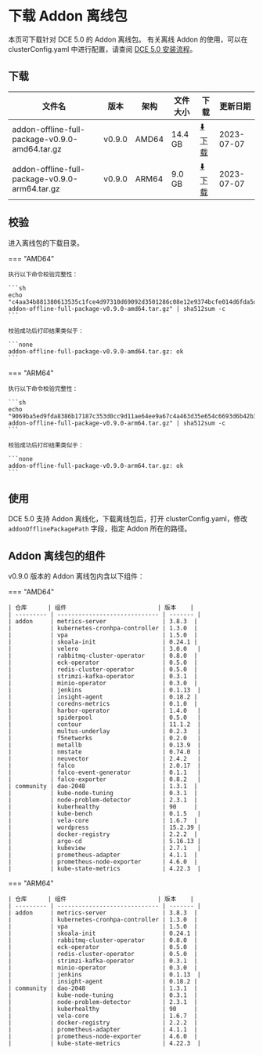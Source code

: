 # 下载 Addon 离线包

本页可下载针对 DCE 5.0 的 Addon 离线包。
有关离线 Addon 的使用，可以在 clusterConfig.yaml 中进行配置，请查阅 [DCE 5.0 安装流程](../../install/index.md#_3)。

## 下载

| 文件名                                         | 版本   | 架构  | 文件大小 | 下载                                                                                                                                  | 更新日期   |
| ---------------------------------------------- | ------ | ----- | -------- | ------------------------------------------------------------------------------------------------------------------------------------- | ---------- |
| addon-offline-full-package-v0.9.0-amd64.tar.gz | v0.9.0 | AMD64 |  14.4 GB  | [:arrow_down: 下载](https://qiniu-download-public.daocloud.io/DaoCloud_DigitalX_Addon/addon-offline-full-package-v0.9.0-amd64.tar.gz) | 2023-07-07 |
| addon-offline-full-package-v0.9.0-arm64.tar.gz | v0.9.0 | ARM64 | 9.0 GB   | [:arrow_down: 下载](https://qiniu-download-public.daocloud.io/DaoCloud_DigitalX_Addon/addon-offline-full-package-v0.9.0-arm64.tar.gz) | 2023-07-07 |

## 校验

进入离线包的下载目录。

=== "AMD64"

    执行以下命令校验完整性：

    ```sh
    echo "c4aa34b881380613535c1fce4d97310d69092d3501286c08e12e9374bcfe014d6fda5d94f2d3d3429b734b75471331f2bcd79e31e1c03170bf27adc474b99259  addon-offline-full-package-v0.9.0-amd64.tar.gz" | sha512sum -c
    ```

    校验成功后打印结果类似于：

    ```none
    addon-offline-full-package-v0.9.0-amd64.tar.gz: ok
    ```

=== "ARM64"

    执行以下命令校验完整性：

    ```sh
    echo "9069ba5ed9fda8386b17187c353d0cc9d11ae64ee9a67c4a463d35e654c6693d6b42b3e59b1cb0f0a749e9b2a60aa181d2d90e33688b0f7a4df072aaf1b5ea98  addon-offline-full-package-v0.9.0-arm64.tar.gz" | sha512sum -c
    ```

    校验成功后打印结果类似于：

    ```none
    addon-offline-full-package-v0.9.0-arm64.tar.gz: ok
    ```

## 使用

DCE 5.0 支持 Addon 离线化，下载离线包后，打开 clusterConfig.yaml，修改 `addonOfflinePackagePath` 字段，指定 Addon 所在的路径。

## Addon 离线包的组件

v0.9.0 版本的 Addon 离线包内含以下组件：

=== "AMD64"

    | 仓库      | 组件                          | 版本    |
    | --------- | ----------------------------- | ------- |
    | addon     | metrics-server                | 3.8.3  |
    |           | kubernetes-cronhpa-controller | 1.3.0  |
    |           | vpa                           | 1.5.0  |
    |           | skoala-init                   | 0.24.1 |
    |           | velero                        | 3.0.0   |
    |           | rabbitmq-cluster-operator     | 0.8.0  |
    |           | eck-operator                  | 0.5.0  |
    |           | redis-cluster-operator        | 0.5.0  |
    |           | strimzi-kafka-operator        | 0.3.1  |
    |           | minio-operator                | 0.3.0  |
    |           | jenkins                       | 0.1.13  |
    |           | insight-agent                 | 0.18.2 |
    |           | coredns-metrics               | 0.1.0  |
    |           | harbor-operator               | 1.4.0   |
    |           | spiderpool                    | 0.5.0   |
    |           | contour                       | 11.1.2  |
    |           | multus-underlay               | 0.2.3   |
    |           | f5networks                    | 0.2.0   |
    |           | metallb                       | 0.13.9  |
    |           | nmstate                       | 0.74.0  |
    |           | neuvector                     | 2.4.2   |
    |           | falco                         | 2.0.17  |
    |           | falco-event-generator         | 0.1.1   |
    |           | falco-exporter                | 0.8.2   |
    | community | dao-2048                      | 1.3.1  |
    |           | kube-node-tuning              | 0.3.1  |
    |           | node-problem-detector         | 2.3.1  |
    |           | kuberhealthy                  | 90     |
    |           | kube-bench                    | 0.1.5   |
    |           | vela-core                     | 1.6.7  |
    |           | wordpress                     | 15.2.39 |
    |           | docker-registry               | 2.2.2  |
    |           | argo-cd                       | 5.16.13 |
    |           | kubeview                      | 2.7.1   |
    |           | prometheus-adapter            | 4.1.1  |
    |           | prometheus-node-exporter      | 4.6.0  |
    |           | kube-state-metrics            | 4.22.3  |

=== "ARM64"

    | 仓库      | 组件                          | 版本    |
    | --------- | ----------------------------- | ------- |
    | addon     | metrics-server                | 3.8.3  |
    |           | kubernetes-cronhpa-controller | 1.3.0  |
    |           | vpa                           | 1.5.0  |
    |           | skoala-init                   | 0.24.1 |
    |           | rabbitmq-cluster-operator     | 0.8.0  |
    |           | eck-operator                  | 0.5.0  |
    |           | redis-cluster-operator        | 0.5.0  |
    |           | strimzi-kafka-operator        | 0.3.1  |
    |           | minio-operator                | 0.3.0  |
    |           | jenkins                       | 0.1.13  |
    |           | insight-agent                 | 0.18.2 |
    | community | dao-2048                      | 1.3.1  |
    |           | kube-node-tuning              | 0.3.1  |
    |           | node-problem-detector         | 2.3.1  |
    |           | kuberhealthy                  | 90     |
    |           | vela-core                     | 1.6.7  |
    |           | docker-registry               | 2.2.2  |
    |           | prometheus-adapter            | 4.1.1  |
    |           | prometheus-node-exporter      | 4.6.0  |
    |           | kube-state-metrics            | 4.22.3  |
